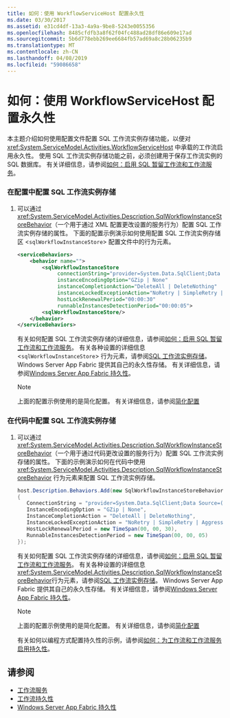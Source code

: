 ```yaml
---
title: 如何：使用 WorkflowServiceHost 配置永久性
ms.date: 03/30/2017
ms.assetid: e31cd4df-13a3-4a9a-9be8-5243e0055356
ms.openlocfilehash: 8485cfdfb3a8f62f04fc488ad28df86e609e17ad
ms.sourcegitcommit: 5b6d778ebb269ee6684fb57ad69a8c28b06235b9
ms.translationtype: MT
ms.contentlocale: zh-CN
ms.lasthandoff: 04/08/2019
ms.locfileid: "59086658"
---
```

# <a name="how-to-configure-persistence-with-workflowservicehost"></a>如何：使用 WorkflowServiceHost 配置永久性
本主题介绍如何使用配置文件配置 SQL 工作流实例存储功能，以便对 <xref:System.ServiceModel.Activities.WorkflowServiceHost> 中承载的工作流启用永久性。 使用 SQL 工作流实例存储功能之前，必须创建用于保存工作流实例的 SQL 数据库。 有关详细信息，请参阅[如何：启用 SQL 暂留工作流和工作流服务](../../../../docs/framework/windows-workflow-foundation/how-to-enable-sql-persistence-for-workflows-and-workflow-services.md)。  
  
### <a name="to-configure-the-sql-workflow-instance-store-in-configuration"></a>在配置中配置 SQL 工作流实例存储  
  
1.  可以通过 <xref:System.ServiceModel.Activities.Description.SqlWorkflowInstanceStoreBehavior>（一个用于通过 XML 配置更改设置的服务行为）配置 SQL 工作流实例存储的属性。 下面的配置示例演示如何使用配置 SQL 工作流实例存储区 <`sqlWorkflowInstanceStore`> 配置文件中的行为元素。  
  
    ```xml  
    <serviceBehaviors>  
        <behavior name="">  
            <sqlWorkflowInstanceStore   
                 connectionString="provider=System.Data.SqlClient;Data Source=(local);Initial Catalog=DefaultPersistenceProviderDb;Integrated Security=True;Async=true"  
                 instanceEncodingOption="GZip | None"  
                 instanceCompletionAction="DeleteAll | DeleteNothing"  
                 instanceLockedExceptionAction="NoRetry | SimpleRetry | AggressiveRetry"  
                 hostLockRenewalPeriod="00:00:30"   
                 runnableInstancesDetectionPeriod="00:00:05">  
            <sqlWorkflowInstanceStore/>  
        </behavior>  
    </serviceBehaviors>  
    ```  
  
     有关如何配置 SQL 工作流实例存储的详细信息，请参阅[如何：启用 SQL 暂留工作流和工作流服务](../../../../docs/framework/windows-workflow-foundation/how-to-enable-sql-persistence-for-workflows-and-workflow-services.md)。 有关各种设置的详细信息 <`sqlWorkflowInstanceStore`> 行为元素，请参阅[SQL 工作流实例存储](../../../../docs/framework/windows-workflow-foundation/sql-workflow-instance-store.md)。 Windows Server App Fabric 提供其自己的永久性存储。 有关详细信息，请参阅[Windows Server App Fabric 持久性](https://go.microsoft.com/fwlink/?LinkId=193121)。  
  
    > [!NOTE]
    >  上面的配置示例使用的是简化配置。 有关详细信息，请参阅[简化配置](../../../../docs/framework/wcf/simplified-configuration.md)  
  
### <a name="to-configure-the-sql-workflow-instance-store-in-code"></a>在代码中配置 SQL 工作流实例存储  
  
1.  可以通过 <xref:System.ServiceModel.Activities.Description.SqlWorkflowInstanceStoreBehavior>（一个用于通过代码更改设置的服务行为）配置 SQL 工作流实例存储的属性。 下面的示例演示如何在代码中使用 <xref:System.ServiceModel.Activities.Description.SqlWorkflowInstanceStoreBehavior> 行为元素来配置 SQL 工作流实例存储。  
  
    ```csharp  
    host.Description.Behaviors.Add(new SqlWorkflowInstanceStoreBehavior  
    {  
       ConnectionString = "provider=System.Data.SqlClient;Data Source=(local);Initial Catalog=DefaultPersistenceProviderDb;Integrated Security=True;Async=true",  
       InstanceEncodingOption = "GZip | None",  
       InstanceCompletionAction = "DeleteAll | DeleteNothing",  
       InstanceLockedExceptionAction = "NoRetry | SimpleRetry | AggressiveRetry",  
       HostLockRenewalPeriod = new TimeSpan(00, 00, 30),  
       RunnableInstancesDetectionPeriod = new TimeSpan(00, 00, 05)  
    });  
    ```  
  
     有关如何配置 SQL 工作流实例存储的详细信息，请参阅[如何：启用 SQL 暂留工作流和工作流服务](../../../../docs/framework/windows-workflow-foundation/how-to-enable-sql-persistence-for-workflows-and-workflow-services.md)。 有关各种设置的详细信息<xref:System.ServiceModel.Activities.Description.SqlWorkflowInstanceStoreBehavior>行为元素，请参阅[SQL 工作流实例存储](../../../../docs/framework/windows-workflow-foundation/sql-workflow-instance-store.md)。 Windows Server App Fabric 提供其自己的永久性存储。 有关详细信息，请参阅[Windows Server App Fabric 持久性](https://go.microsoft.com/fwlink/?LinkId=193121)。  
  
    > [!NOTE]
    >  上面的配置示例使用的是简化配置。 有关详细信息，请参阅[简化配置](../../../../docs/framework/wcf/simplified-configuration.md)  
  
     有关如何以编程方式配置持久性的示例，请参阅[如何：为工作流和工作流服务启用持久性](../../../../docs/framework/windows-workflow-foundation/how-to-enable-persistence-for-workflows-and-workflow-services.md)。  
  
## <a name="see-also"></a>请参阅

- [工作流服务](../../../../docs/framework/wcf/feature-details/workflow-services.md)
- [工作流持久性](../../../../docs/framework/windows-workflow-foundation/workflow-persistence.md)
- [Windows Server App Fabric 持久性](https://go.microsoft.com/fwlink/?LinkId=193121)
